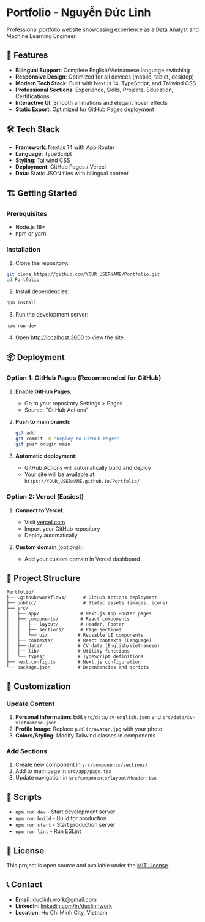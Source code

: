 # Portfolio - Nguyễn Đức Linh

Professional portfolio website showcasing experience as a Data Analyst and Machine Learning Engineer.

## 🚀 Features

- **Bilingual Support**: Complete English/Vietnamese language switching
- **Responsive Design**: Optimized for all devices (mobile, tablet, desktop)
- **Modern Tech Stack**: Built with Next.js 14, TypeScript, and Tailwind CSS
- **Professional Sections**: Experience, Skills, Projects, Education, Certifications
- **Interactive UI**: Smooth animations and elegant hover effects
- **Static Export**: Optimized for GitHub Pages deployment

## 🛠️ Tech Stack

- **Framework**: Next.js 14 with App Router
- **Language**: TypeScript
- **Styling**: Tailwind CSS
- **Deployment**: GitHub Pages / Vercel
- **Data**: Static JSON files with bilingual content

## 🏗️ Getting Started

### Prerequisites
- Node.js 18+ 
- npm or yarn

### Installation

1. Clone the repository:
```bash
git clone https://github.com/YOUR_USERNAME/Portfolio.git
cd Portfolio
```

2. Install dependencies:
```bash
npm install
```

3. Run the development server:
```bash
npm run dev
```

4. Open [http://localhost:3000](http://localhost:3000) to view the site.

## 📦 Deployment

### Option 1: GitHub Pages (Recommended for GitHub)

1. **Enable GitHub Pages**:
   - Go to your repository Settings > Pages
   - Source: "GitHub Actions"

2. **Push to main branch**:
   ```bash
   git add .
   git commit -m "Deploy to GitHub Pages"
   git push origin main
   ```

3. **Automatic deployment**:
   - GitHub Actions will automatically build and deploy
   - Your site will be available at: `https://YOUR_USERNAME.github.io/Portfolio/`

### Option 2: Vercel (Easiest)

1. **Connect to Vercel**:
   - Visit [vercel.com](https://vercel.com)
   - Import your GitHub repository
   - Deploy automatically

2. **Custom domain** (optional):
   - Add your custom domain in Vercel dashboard

## 📁 Project Structure

```
Portfolio/
├── .github/workflows/      # GitHub Actions deployment
├── public/                 # Static assets (images, icons)
├── src/
│   ├── app/               # Next.js App Router pages
│   ├── components/        # React components
│   │   ├── layout/        # Header, Footer
│   │   ├── sections/      # Page sections
│   │   └── ui/           # Reusable UI components
│   ├── contexts/         # React contexts (Language)
│   ├── data/             # CV data (English/Vietnamese)
│   ├── lib/              # Utility functions
│   └── types/            # TypeScript definitions
├── next.config.ts        # Next.js configuration
└── package.json          # Dependencies and scripts
```

## 📝 Customization

### Update Content
1. **Personal Information**: Edit `src/data/cv-english.json` and `src/data/cv-vietnamese.json`
2. **Profile Image**: Replace `public/avatar.jpg` with your photo
3. **Colors/Styling**: Modify Tailwind classes in components

### Add Sections
1. Create new component in `src/components/sections/`
2. Add to main page in `src/app/page.tsx`
3. Update navigation in `src/components/layout/Header.tsx`

## 🔧 Scripts

- `npm run dev` - Start development server
- `npm run build` - Build for production 
- `npm run start` - Start production server
- `npm run lint` - Run ESLint

## 📄 License

This project is open source and available under the [MIT License](LICENSE).

## 📞 Contact

- **Email**: duclinh.work@gmail.com
- **LinkedIn**: [linkedin.com/in/duclinhwork](https://linkedin.com/in/duclinhwork)
- **Location**: Ho Chi Minh City, Vietnam
